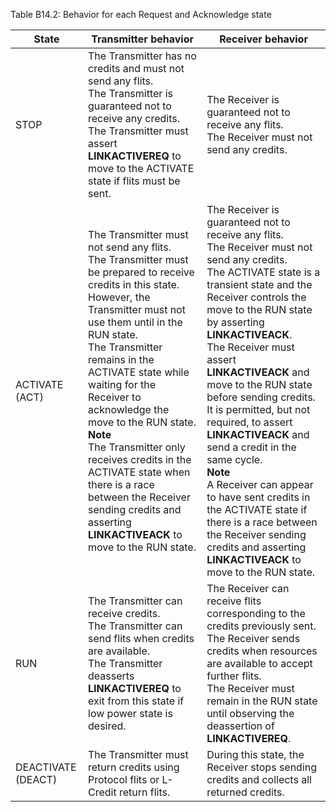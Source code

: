 Table B14.2: Behavior for each Request and Acknowledge state

| State              | Transmitter behavior                                                                                                                                                                                                                                                                                                                                                                                                                                                                                                   | Receiver behavior                                                                                                                                                                                                                                                                                                                                                                                                                                                                                                                                                                                                                                   |
|--------------------|------------------------------------------------------------------------------------------------------------------------------------------------------------------------------------------------------------------------------------------------------------------------------------------------------------------------------------------------------------------------------------------------------------------------------------------------------------------------------------------------------------------------|-----------------------------------------------------------------------------------------------------------------------------------------------------------------------------------------------------------------------------------------------------------------------------------------------------------------------------------------------------------------------------------------------------------------------------------------------------------------------------------------------------------------------------------------------------------------------------------------------------------------------------------------------------|
| STOP               | The Transmitter has no credits and must not send any flits. </br> The Transmitter is guaranteed not to receive any credits. </br> The Transmitter must assert **LINKACTIVEREQ** to move to the ACTIVATE state if flits must be sent.                                                                                                                                                                                                                                                                                   | The Receiver is guaranteed not to receive any flits. </br> The Receiver must not send any credits.                                                                                                                                                                                                                                                                                                                                                                                                                                                                                                                                                  |
| ACTIVATE (ACT)     | The Transmitter must not send any flits. </br> The Transmitter must be prepared to receive credits in this state. However, the Transmitter must not use them until in the RUN state. </br> The Transmitter remains in the ACTIVATE state while waiting for the Receiver to acknowledge the move to the RUN state. </br> **Note** </br> The Transmitter only receives credits in the ACTIVATE state when there is a race between the Receiver sending credits and asserting **LINKACTIVEACK** to move to the RUN state. | The Receiver is guaranteed not to receive any flits. </br> The Receiver must not send any credits. </br> The ACTIVATE state is a transient state and the Receiver controls the move to the RUN state by asserting **LINKACTIVEACK**. </br> The Receiver must assert **LINKACTIVEACK** and move to the RUN state before sending credits. It is permitted, but not required, to assert **LINKACTIVEACK** and send a credit in the same cycle. </br> **Note** </br> A Receiver can appear to have sent credits in the ACTIVATE state if there is a race between the Receiver sending credits and asserting **LINKACTIVEACK** to move to the RUN state. |
| RUN                | The Transmitter can receive credits. </br> The Transmitter can send flits when credits are available. </br> The Transmitter deasserts **LINKACTIVEREQ** to exit from this state if low power state is desired.                                                                                                                                                                                                                                                                                                         | The Receiver can receive flits corresponding to the credits previously sent. </br> The Receiver sends credits when resources are available to accept further flits. </br> The Receiver must remain in the RUN state until observing the deassertion of **LINKACTIVEREQ**.                                                                                                                                                                                                                                                                                                                                                                           |
| DEACTIVATE (DEACT) | The Transmitter must return credits using Protocol flits or L-Credit return flits.                                                                                                                                                                                                                                                                                                                                                                                                                                     | During this state, the Receiver stops sending credits and collects all returned credits.                                                                                                                                                                                                                                                                                                                                                                                                                                                                                                                                                            |